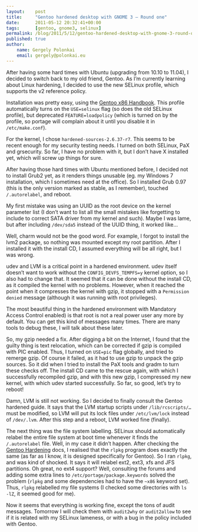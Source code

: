 ```yaml
---
layout:    post
title:     "Gentoo hardened desktop with GNOME 3 – Round one"
date:      2011-05-12 20:32:41+00:00
tags:      [gentoo, gnome3, selinux]
permalink: /blog/2011/5/12/gentoo-hardened-desktop-with-gnome-3-round-one
published: true
author:
    name: Gergely Polonkai
    email: gergely@polonkai.eu
---
```


After having some hard times with Ubuntu (upgrading from 10.10 to 11.04), I
decided to switch back to my old friend, Gentoo. As I’m currently learning
about Linux hardening, I decided to use the new SELinux profile, which
supports the v2 reference policy.

Installation was pretty easy, using the [Gentoo x86
Handbook](http://www.gentoo.org/doc/hu/handbook/handbook-x86.xml). This profile
automatically turns on the `USE=selinux` flag (so does the old SELinux
profile), but deprecated `FEATURE=loadpolicy` (which is turned on by the
profile, so portage will complain about it until you disable it in
`/etc/make.conf`).

For the kernel, I chose `hardened-sources-2.6.37-r7`. This seems to be recent
enough for my security testing needs. I turned on both SELinux, PaX and
grsecurity. So far, I have no problem with it, but I don’t have X installed
yet, which will screw up things for sure.

After having those hard times with Ubuntu mentioned before, I decided not to
install Grub2 yet, as it renders things unusable (eg. my Windows 7
installation, which I sometimes need at the office). So I installed Grub 0.97
(this is the only version marked as stable, as I remember), touched
`/.autorelabel`, and reboot.

My first mistake was using an UUID as the root device on the kernel parameter
list (I don’t want to list all the small mistakes like forgetting to include to
correct SATA driver from my kernel and such). Maybe I was lame, but after
including `/dev/sda5` instead of the UUID thing, it worked like…

Well, charm would not be the good word. For example, I forgot to install the
lvm2 package, so nothing was mounted except my root partition. After I
installed it with the install CD, I assumed everything will be all right, but
I was wrong.

udev and LVM is a critical point in a hardened environment. udev itself
doesn’t want to work without the `CONFIG_DEVFS_TEMPFS=y` kernel option, so I
also had to change that. It seemed that it can be done without the install CD,
as it compiled the kernel with no problems. However, when it reached the point
when it compresses the kernel with gzip, it stopped with a `Permission denied`
message (although it was running with root privileges).

The most beautiful thing in the hardened environment with Mandatory Access
Control enabled) is that root is not a real power user any more by default.
You can get this kind of messages many times. There are many tools to debug
these, I will talk about these later.

So, my gzip needed a fix. After digging a bit on the Internet, I found that
the guilty thing is text relocation, which can be corrected if gzip is
compiled with PIC enabled. Thus, I turned on `USE=pic` flag globally, and
tried to remerge gzip. Of course it failed, as it had to use gzip to unpack
the gzip sources. So it did when I tried to install the PaX tools and gradm to
turn these checks off. The install CD came to the rescue again, with which I
successfully recompiled gzip, and with this new gzip, I compressed my new
kernel, with which udev started successfully. So far, so good, let’s try to
reboot!

Damn, LVM is still not working. So I decided to finally consult the Gentoo
hardened guide. It says that the LVM startup scripts under `/lib/rcscripts/…`
must be modified, so LVM will put its lock files under `/etc/lvm/lock` instead
of `/dev/.lvm`. After this step and a reboot, LVM worked fine (finally).

The next thing was the file system labelling. SELinux should automatically
relabel the entire file system at boot time whenever it finds the
`/.autorelabel` file. Well, in my case it didn’t happen. After checking the
[Gentoo Hardening](http://wiki.gentoo.org/wiki/Hardened_Gentoo) docs, I realised that the `rlpkg` program does exactly the same
(as far as I know, it is designed specifically for Gentoo). So I ran `rlpkg`,
and was kind of shocked. It says it will relabel ext2, ext3, xfs and JFS
partitions. Oh great, no ext4 support? Well, consulting the forums and adding
some extra lines to `/etc/portage/package.keywords` solved the problem (`rlpkg`
and some dependencies had to have the `~x86` keyword set). Thus, `rlpkg`
relabelled my file systems (I checked some directories with `ls -lZ`, it seemed
good for me).

Now it seems that everything is working fine, except the tons of audit
messages. Tomorrow I will check them with `audit2why` or `audit2allow` to see if
it is related with my SELinux lameness, or with a bug in the policy included
with Gentoo.
